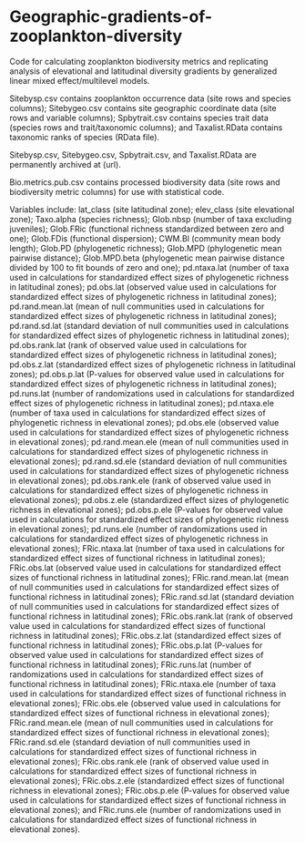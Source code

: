 # Geographic-gradients-of-zooplankton-diversity
Code for calculating zooplankton biodiversity metrics and replicating analysis of elevational and latitudinal diversity gradients by generalized linear mixed effect/multilevel models.

Sitebysp.csv contains zooplankton occurrence data (site rows and species columns);
Sitebygeo.csv contains site geographic coordinate data (site rows and variable columns);
Spbytrait.csv contains species trait data (species rows and trait/taxonomic columns); and
Taxalist.RData contains taxonomic ranks of species (RData file).

Sitebysp.csv, Sitebygeo.csv, Spbytrait.csv, and Taxalist.RData are permanently archived at (url).

Bio.metrics.pub.csv contains processed biodiversity data (site rows and biodiversity metric columns) for use with statistical code.

Variables include:
lat_class (site latitudinal zone);
elev_class (site elevational zone);
Taxo.alpha (species richness);
Glob.nbsp (number of taxa excluding juveniles);
Glob.FRic (functional richness standardized between zero and one);
Glob.FDis (functional dispersion);
CWM.Bl (community mean body length);
Glob.PD (phylogenetic richness);
Glob.MPD (phylogenetic mean pairwise distance);
Glob.MPD.beta (phylogenetic mean pairwise distance divided by 100 to fit bounds of zero and one);
pd.ntaxa.lat (number of taxa used in calculations for standardized effect sizes of phylogenetic richness in latitudinal zones);
pd.obs.lat (observed value used in calculations for standardized effect sizes of phylogenetic richness in latitudinal zones);
pd.rand.mean.lat (mean of null communities used in calculations for standardized effect sizes of phylogenetic richness in latitudinal zones);
pd.rand.sd.lat (standard deviation of null communities used in calculations for standardized effect sizes of phylogenetic richness in latitudinal zones);
pd.obs.rank.lat (rank of observed value used in calculations for standardized effect sizes of phylogenetic richness in latitudinal zones);
pd.obs.z.lat (standardized effect sizes of phylogenetic richness in latitudinal zones);
pd.obs.p.lat (P-values for observed value used in calculations for standardized effect sizes of phylogenetic richness in latitudinal zones);
pd.runs.lat (number of randomizations used in calculations for standardized effect sizes of phylogenetic richness in latitudinal zones);
pd.ntaxa.ele (number of taxa used in calculations for standardized effect sizes of phylogenetic richness in elevational zones);
pd.obs.ele (observed value used in calculations for standardized effect sizes of phylogenetic richness in elevational zones);
pd.rand.mean.ele (mean of null communities used in calculations for standardized effect sizes of phylogenetic richness in elevational zones);
pd.rand.sd.ele (standard deviation of null communities used in calculations for standardized effect sizes of phylogenetic richness in elevational zones);
pd.obs.rank.ele (rank of observed value used in calculations for standardized effect sizes of phylogenetic richness in elevational zones);
pd.obs.z.ele (standardized effect sizes of phylogenetic richness in elevational zones);
pd.obs.p.ele (P-values for observed value used in calculations for standardized effect sizes of phylogenetic richness in elevational zones);
pd.runs.ele (number of randomizations used in calculations for standardized effect sizes of phylogenetic richness in elevational zones);
FRic.ntaxa.lat (number of taxa used in calculations for standardized effect sizes of functional richness in latitudinal zones);
FRic.obs.lat (observed value used in calculations for standardized effect sizes of functional richness in latitudinal zones);
FRic.rand.mean.lat (mean of null communities used in calculations for standardized effect sizes of functional richness in latitudinal zones);
FRic.rand.sd.lat (standard deviation of null communities used in calculations for standardized effect sizes of functional richness in latitudinal zones);
FRic.obs.rank.lat (rank of observed value used in calculations for standardized effect sizes of functional richness in latitudinal zones);
FRic.obs.z.lat (standardized effect sizes of functional richness in latitudinal zones);
FRic.obs.p.lat (P-values for observed value used in calculations for standardized effect sizes of functional richness in latitudinal zones);
FRic.runs.lat (number of randomizations used in calculations for standardized effect sizes of functional richness in latitudinal zones);
FRic.ntaxa.ele (number of taxa used in calculations for standardized effect sizes of functional richness in elevational zones);
FRic.obs.ele (observed value used in calculations for standardized effect sizes of functional richness in elevational zones);
FRic.rand.mean.ele (mean of null communities used in calculations for standardized effect sizes of functional richness in elevational zones);
FRic.rand.sd.ele (standard deviation of null communities used in calculations for standardized effect sizes of functional richness in elevational zones);
FRic.obs.rank.ele (rank of observed value used in calculations for standardized effect sizes of functional richness in elevational zones);
FRic.obs.z.ele (standardized effect sizes of functional richness in elevational zones);
FRic.obs.p.ele (P-values for observed value used in calculations for standardized effect sizes of functional richness in elevational zones); and
FRic.runs.ele (number of randomizations used in calculations for standardized effect sizes of functional richness in elevational zones).
